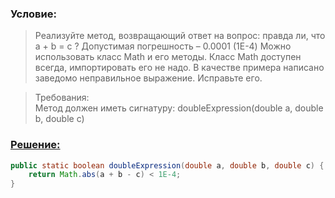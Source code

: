 ### Условие:
>Реализуйте метод, возвращающий ответ на вопрос: правда ли, что a + b = c ?
Допустимая погрешность – 0.0001 (1E-4)
Можно использовать класс Math и его методы. Класс Math доступен всегда, импортировать его не надо.
В качестве примера написано заведомо неправильное выражение. Исправьте его.

>Требования:   
Метод должен иметь сигнатуру: doubleExpression(double a, double b, double c)

### [Решение:](Solution.java)
```java
public static boolean doubleExpression(double a, double b, double c) {
    return Math.abs(a + b - c) < 1E-4;
}
```